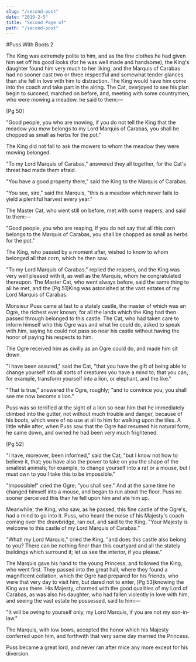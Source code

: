 ```yaml
---
slug: "/second-post"
date: "2019-2-5"
title: "Second Page of"
path: "/second-post"
---
```


#Puss With Boots 2

The King was extremely polite to him, and as the fine clothes he had given him set off his good looks (for he was well made and handsome), the King's daughter found him very much to her liking, and the Marquis of Carabas had no sooner cast two or three respectful and somewhat tender glances than she fell in love with him to distraction. The King would have him come into the coach and take part in the airing. The Cat, overjoyed to see his plan begin to succeed, marched on before, and, meeting with some countrymen, who were mowing a meadow, he said to them:—

[Pg 50]

"Good people, you who are mowing, if you do not tell the King that the meadow you mow belongs to my Lord Marquis of Carabas, you shall be chopped as small as herbs for the pot."

The King did not fail to ask the mowers to whom the meadow they were mowing belonged.

"To my Lord Marquis of Carabas," answered they all together, for the Cat's threat had made them afraid.

"You have a good property there," said the King to the Marquis of Carabas.

"You see, sire," said the Marquis, "this is a meadow which never fails to yield a plentiful harvest every year."

The Master Cat, who went still on before, met with some reapers, and said to them:—

"Good people, you who are reaping, if you do not say that all this corn belongs to the Marquis of Carabas, you shall be chopped as small as herbs for the pot."

The King, who passed by a moment after, wished to know to whom belonged all that corn, which he then saw.

"To my Lord Marquis of Carabas," replied the reapers, and the King was very well pleased with it, as well as the Marquis, whom he congratulated thereupon. The Master Cat, who went always before, said the same thing to all he met, and the [Pg 51]King was astonished at the vast estates of my Lord Marquis of Carabas.

Monsieur Puss came at last to a stately castle, the master of which was an Ogre, the richest ever known; for all the lands which the King had then passed through belonged to this castle. The Cat, who had taken care to inform himself who this Ogre was and what he could do, asked to speak with him, saying he could not pass so near his castle without having the honor of paying his respects to him.

The Ogre received him as civilly as an Ogre could do, and made him sit down.

"I have been assured," said the Cat, "that you have the gift of being able to change yourself into all sorts of creatures you have a mind to; that you can, for example, transform yourself into a lion, or elephant, and the like."

"That is true," answered the Ogre, roughly; "and to convince you, you shall see me now become a lion."

Puss was so terrified at the sight of a lion so near him that he immediately climbed into the gutter, not without much trouble and danger, because of his boots, which were of no use at all to him for walking upon the tiles. A little while after, when Puss saw that the Ogre had resumed his natural form, he came down, and owned he had been very much frightened.

[Pg 52]

"I have, moreover, been informed," said the Cat, "but I know not how to believe it, that; you have also the power to take on you the shape of the smallest animals; for example, to change yourself into a rat or a mouse, but I must own to you I take this to be impossible."

"Impossible!" cried the Ogre; "you shall see." And at the same time he changed himself into a mouse, and began to run about the floor. Puss no sooner perceived this than he fell upon him and ate him up.

Meanwhile, the King, who saw, as he passed, this fine castle of the Ogre's, had a mind to go into it. Puss, who heard the noise of his Majesty's coach coming over the drawbridge, ran out, and said to the King, "Your Majesty is welcome to this castle of my Lord Marquis of Carabas."

"What! my Lord Marquis," cried the King, "and does this castle also belong to you? There can be nothing finer than this courtyard and all the stately buildings which surround it; let us see the interior, if you please."

The Marquis gave his hand to the young Princess, and followed the King, who went first. They passed into the great hall, where they found a magnificent collation, which the Ogre had prepared for his friends, who were that very day to visit him, but dared not to enter, [Pg 53]knowing the King was there. His Majesty, charmed with the good qualities of my Lord of Carabas, as was also his daughter, who had fallen violently in love with him, and seeing the vast estate he possessed, said to him:—

"It will be owing to yourself only, my Lord Marquis, if you are not my son-in-law."

The Marquis, with low bows, accepted the honor which his Majesty conferred upon him, and forthwith that very same day married the Princess.

Puss became a great lord, and never ran after mice any more except for his diversion.

